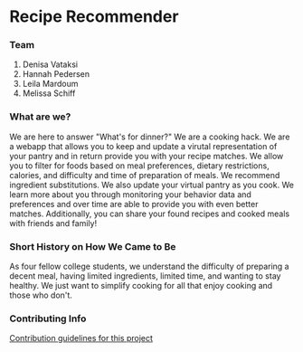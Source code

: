 # Recipe Recommender

### Team
1. Denisa Vataksi
2. Hannah Pedersen
3. Leila Mardoum
4. Melissa Schiff

### What are we?
We are here to answer "What's for dinner?" We are a cooking hack. We are a webapp that allows you to keep and update a virutal representation of your pantry and in return provide you with your recipe matches. We allow you to filter for foods based on meal preferences, dietary restrictions, calories, and difficulty and time of preparation of meals. We recommend ingredient substitutions. We also update your virtual pantry as you cook. We learn more about you through monitoring your behavior data and preferences and over time are able to provide you with even better matches. Additionally, you can share your found recipes and cooked meals with friends and family!

### Short History on How We Came to Be
As four fellow college students, we understand the difficulty of preparing a decent meal, having limited ingredients, limited time, and wanting to stay healthy. We just want to simplify cooking for all that enjoy cooking and those who don't. 

### Contributing Info
[Contribution guidelines for this project](https://github.com/nyu-software-engineering/recipe-recommender/blob/master/CONTRIBUTING.md)


